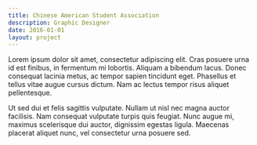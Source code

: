 ```yaml
---
title: Chinese American Student Association
description: Graphic Designer
date: 2016-01-01
layout: project
---
```


Lorem ipsum dolor sit amet, consectetur adipiscing elit. Cras posuere urna id est finibus, in fermentum mi lobortis. Aliquam a bibendum lacus. Donec consequat lacinia metus, ac tempor sapien tincidunt eget. Phasellus et tellus vitae augue cursus dictum. Nam ac lectus tempor risus aliquet pellentesque. 

Ut sed dui et felis sagittis vulputate. Nullam ut nisl nec magna auctor facilisis. Nam consequat vulputate turpis quis feugiat. Nunc augue mi, maximus scelerisque dui auctor, dignissim egestas ligula. Maecenas placerat aliquet nunc, vel consectetur urna posuere sed.